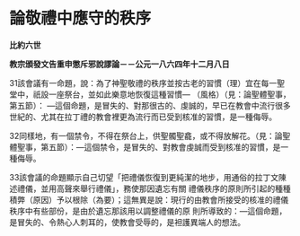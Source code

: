 # 論敬禮中應守的秩序


**比約六世**

**教宗頒發文告重申懲斥邪說謬論－－公元一八六四年十二月八日**





31該會議有一命題，說：為了神聖敬禮的秩序並按古老的習慣（理）宜在每一聖堂中，祇設一座祭台，並如此樂意地恢復這種習慣—
（風格）（見：論聖體聖事，第五節）： 
—這個命題，是冒失的、對那很古的、虔誠的，早已在教會中流行很多世紀的、尤其在拉丁禮的教會裡更為流行而已受到核准的習慣，是一種侮辱。

32同樣地，有一個禁令，不得在祭台上，供聖髑聖龕，或不得放解花。（見：論聖體聖事，第五節）：—這個禁令，是冒失的、對教會虔誠而受到核准的習慣，是一種侮辱。

33該會議的命題顯示自己切望「把禮儀恢復到更純潔的地步，用通俗的拉丁文陳述禮儀，並用高聲來舉行禮儀」，務使那因遺忘有關
禮儀秩序的原則所引起的種種積弊（原因）予以根除（為要）；這無異是說：現行的由教會所接受的核准的禮儀秩序中有些部份，是由於遺忘那該用以調整禮儀的原
則所導致的：—這個命題，是冒失的、令熱心人刺耳的，使教會受辱的，是袒護異端人的想法。

